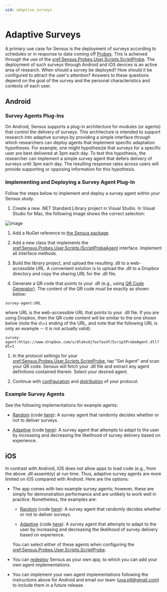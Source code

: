 ```yaml
---
uid: adaptive_surveys
---
```


# Adaptive Surveys
A primary use case for Sensus is the deployment of surveys according to schedules or in response
to data coming off [Probes](xref:Sensus.Probes.Probe). This is acheived through the use of the 
<xref:Sensus.Probes.User.Scripts.ScriptProbe>. The deployment of such surveys through Android and 
iOS devices is an active area of research. When should a survey be deployed? How should it be 
configured to attract the user's attention? Answers to these questions depend on the goal of the 
survey and the personal characteristics and contexts of each user.

## Android

### Survey Agents Plug-Ins
On Android, Sensus supports a plug-in architecture for modules (or agents) that control the delivery of surveys.
This architecture is intended to support research into adaptive surveys by providing a simple interface
through which researchers can deploy agents that implement specific adaptation hypotheses. For example,
one might hypothesize that surveys for a specific user are best delivered at 3pm each day. To test this
hypothesis, the researcher can implement a simple survey agent that defers delivery of surveys until 3pm
each day. The resulting response rates across users will provide supporting or opposing information for
this hypothesis.

### Implementing and Deploying a Survey Agent Plug-In
Follow the steps below to implement and deploy a survey agent within your Sensus study.

1. Create a new .NET Standard Library project in Visual Studio. In Visual Studio for Mac, the following image
shows the correct selection:

![image](/sensus/images/survey-agent-project.png)

1. Add a NuGet reference to [the Sensus package](https://www.nuget.org/packages/Sensus).

1. Add a new class that implements the <xref:Sensus.Probes.User.Scripts.IScriptProbeAgent> interface. Implement all
interface methods.

1. Build the library project, and upload the resulting .dll to a web-accessible URL. A convenient
solution is to upload the .dll to a Dropbox directory and copy the sharing URL for the .dll file.

1. Generate a QR code that points to your .dll (e.g., using [QR Code Generator](https://www.qr-code-generator.com/)).
The content of the QR code must be exactly as shown below:
```
survey-agent:URL
```
where URL is the web-accessible URL that points to your .dll file. If you are using Dropbox, then the QR code
content will be similar to the one shown below (note the `dl=1` ending of the URL, and note that the following 
URL is only an example -- it is not actually valid):
```
survey-agent:https://www.dropbox.com/s/dlaksdjfasfasdf/ScriptProbeAgent.dll?dl=1
```

1. In the protocol settings for your <xref:Sensus.Probes.User.Scripts.ScriptProbe>, tap "Set Agent" and scan
your QR code. Sensus will fetch your .dll file and extract any agent definitions contained therein. Select
your desired agent.

1. Continue with [configuration](xref:protocol_creation) and [distribution](xref:protocol_distribution)
of your protocol.

### Example Survey Agents
See the following implementations for example agents:

* [Random](xref:ExampleScriptProbeAgent.ExampleRandomScriptProbeAgent) (code [here](https://github.com/predictive-technology-laboratory/sensus/blob/develop/ExampleScriptProbeAgent/ExampleRandomScriptProbeAgent.cs)):  A 
survey agent that randomly decides whether or not to deliver surveys.

* [Adaptive](xref:ExampleScriptProbeAgent.ExampleAdaptiveScriptProbeAgent) (code [here](https://github.com/predictive-technology-laboratory/sensus/blob/develop/ExampleScriptProbeAgent/ExampleAdaptiveScriptProbeAgent.cs)):  A 
survey agent that attempts to adapt to the user by increasing and decreasing the likelihood of survey delivery based on experience.

## iOS

In contrast with Android, iOS does not allow apps to load code (e.g., from the above .dll assembly) at
run time. Thus, adaptive survey agents are more limited on iOS compared with Android. Here are the options:

* The app comes with two example survey agents; however, these are simply for demonstration performance and are unlikely to work
well in practice. Nonetheless, the examples are:

  * [Random](xref:ExampleScriptProbeAgent.ExampleRandomScriptProbeAgent) (code [here](https://github.com/predictive-technology-laboratory/sensus/blob/develop/ExampleScriptProbeAgent/ExampleRandomScriptProbeAgent.cs)):  A 
survey agent that randomly decides whether or not to deliver surveys.

  * [Adaptive](xref:ExampleScriptProbeAgent.ExampleAdaptiveScriptProbeAgent) (code [here](https://github.com/predictive-technology-laboratory/sensus/blob/develop/ExampleScriptProbeAgent/ExampleAdaptiveScriptProbeAgent.cs)):  A 
survey agent that attempts to adapt to the user by increasing and decreasing the likelihood of survey delivery based on experience.

  You can select either of these agents when configuring the <xref:Sensus.Probes.User.Scripts.ScriptProbe>.

* You can [redeploy](xref:redeploying) Sensus as your own app, to which you can add your own agent implementations.

* You can implement your own agent implementations following the instructions above for Android and email 
our team (uva.ptl@gmail.com) to include them in a future release.


